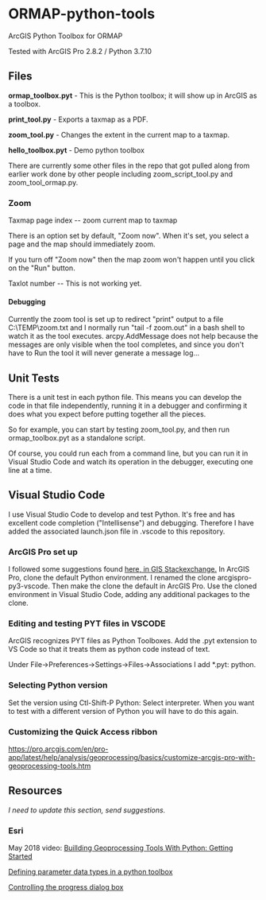 # ORMAP-python-tools
ArcGIS Python Toolbox for ORMAP

Tested with ArcGIS Pro 2.8.2 / Python 3.7.10

## Files

**ormap_toolbox.pyt** - This is the Python toolbox; it will show up in ArcGIS as a toolbox.

**print_tool.py** - Exports a taxmap as a PDF.

**zoom_tool.py** - Changes the extent in the current map to a taxmap.

**hello_toolbox.pyt** - Demo python toolbox

There are currently some other files in the repo that got pulled
along from earlier work done by other people including zoom_script_tool.py and zoom_tool_ormap.py.

### Zoom

Taxmap page index -- zoom current map to taxmap

There is an option set by default, "Zoom now". When it's set,
you select a page and the map should immediately zoom.

If you turn off "Zoom now" then the map zoom won't happen until you click on the "Run" button.

Taxlot number -- This is not working yet.

#### Debugging

Currently the zoom tool is set up to redirect "print" output to a file C:\TEMP\zoom.txt and I normally run "tail -f zoom.out" in a bash shell to watch it as the tool executes. arcpy.AddMessage
does not help because the messages are only visible when the tool
completes, and since you don't have to Run the tool it will never
generate a message log...

## Unit Tests

There is a unit test in each python file. This means you can develop the code in that file independently, running it in a debugger and confirming it does what you expect before putting together all the pieces.

So for example, you can start by testing zoom_tool.py,
and then run ormap_toolbox.pyt as a standalone script.

Of course, you could run each from a command line, but you can run it in Visual Studio Code and watch its operation in the debugger, executing one line at a time.

## Visual Studio Code

I use Visual Studio Code to develop and test Python. It's free and has excellent code completion ("Intellisense") and debugging. Therefore I have added the associated launch.json file in .vscode to this repository.

### ArcGIS Pro set up

I followed some suggestions found [here, in GIS Stackexchange.](https://gis.stackexchange.com/questions/203380/setting-up-python-arcpy-with-arcgis-pro-and-visual-studio/356487#356487)
In ArcGIS Pro, clone the default Python environment. I renamed the clone arcgispro-py3-vscode. Then make the clone the default in ArcGIS Pro.
Use the cloned environment in Visual Studio Code, adding any additional packages
to the clone.

### Editing and testing PYT files in VSCODE

ArcGIS recognizes PYT files as Python Toolboxes. Add the .pyt extension to VS Code so that it treats them as python code instead of text.

Under File->Preferences->Settings->Files->Associations
I add *.pyt: python.

### Selecting Python version

Set the version using Ctl-Shift-P Python: Select interpreter.
When you want to test with a different version of Python you will have to do
this again.

### Customizing the Quick Access ribbon

https://pro.arcgis.com/en/pro-app/latest/help/analysis/geoprocessing/basics/customize-arcgis-pro-with-geoprocessing-tools.htm

## Resources

*I need to update this section, send suggestions.*

### Esri

May 2018 video: [Buillding Geoprocessing Tools With Python: Getting Started](https://www.youtube.com/watch?v=iTZytnBcagQ)

[Defining parameter data types in a python toolbox](https://desktop.arcgis.com/en/arcmap/latest/analyze/creating-tools/defining-parameter-data-types-in-a-python-toolbox.htm)

[Controlling the progress dialog box](https://desktop.arcgis.com/en/arcmap/latest/analyze/creating-tools/controlling-the-progress-dialog-box.htm)

